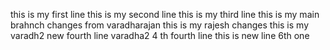 this is my first line
this is my second line
this is my third line
this is my main brahnch changes from varadharajan
this is my rajesh changes
this is my varadh2 new fourth line
varadha2 4 th fourth line
this is new line 6th one
